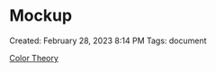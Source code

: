 # Mockup

Created: February 28, 2023 8:14 PM
Tags: document

[](https://www.figma.com/team_invite/redeem/eHBSEXI92xPqN3vMjpN6Cz)

[Color Theory](Mockup/Color%20Theory.md)

